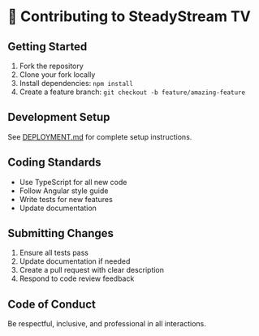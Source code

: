 # 🤝 Contributing to SteadyStream TV

## Getting Started
1. Fork the repository
2. Clone your fork locally
3. Install dependencies: `npm install`
4. Create a feature branch: `git checkout -b feature/amazing-feature`

## Development Setup
See [DEPLOYMENT.md](./DEPLOYMENT.md) for complete setup instructions.

## Coding Standards
- Use TypeScript for all new code
- Follow Angular style guide
- Write tests for new features
- Update documentation

## Submitting Changes
1. Ensure all tests pass
2. Update documentation if needed
3. Create a pull request with clear description
4. Respond to code review feedback

## Code of Conduct
Be respectful, inclusive, and professional in all interactions.
